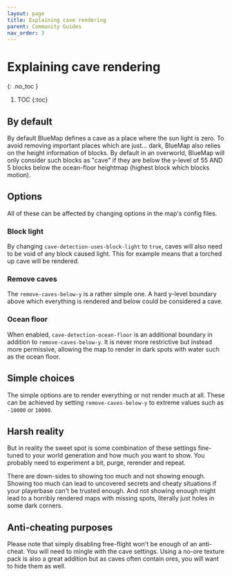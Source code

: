 ```yaml
---
layout: page
title: Explaining cave rendering
parent: Community Guides
nav_order: 3
---
```


# Explaining cave rendering
{: .no_toc }

1. TOC
{:toc}

## By default

By default BlueMap defines a cave as a place where the sun light is zero.
To avoid removing important places which are just... dark,
BlueMap also relies on the height information of blocks.
By default in an overworld, BlueMap will only consider such blocks as "cave"
if they are below the y-level of 55 AND 5 blocks below the ocean-floor heightmap
(highest block which blocks motion).

## Options

All of these can be affected by changing options in the map's config files.

### Block light

By changing `cave-detection-uses-block-light` to `true`,
caves will also need to be void of any block caused light.
This for example means that a torched up cave will be rendered.

### Remove caves

The `remove-caves-below-y` is a rather simple one.
A hard y-level boundary above which everything is rendered and below could be considered a cave.

### Ocean floor

When enabled, `cave-detection-ocean-floor` is an additional boundary in addition to `remove-caves-below-y`.
It is never more restrictive but instead more permissive,
allowing the map to render in dark spots with water such as the ocean floor.

## Simple choices

The simple options are to render everything or not render much at all.
These can be achieved by setting `remove-caves-below-y` to extreme values such as `-10000` or `10000`.

## Harsh reality

But in reality the sweet spot is some combination of these settings
fine-tuned to your world generation and how much you want to show.
You probably need to experiment a bit, purge, rerender and repeat.

There are down-sides to showing too much and not showing enough.
Showing too much can lead to uncovered secrets and cheaty situations
if your playerbase can't be trusted enough.
And not showing enough might lead to a horribly rendered maps with missing spots,
literally just holes in some dark corners.

## Anti-cheating purposes

Please note that simply disabling free-flight won't be enough of an anti-cheat.
You will need to mingle with the cave settings.
Using a no-ore texture pack is also a great addition but as caves often contain ores,
you will want to hide them as well.
